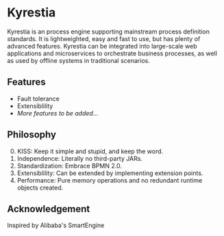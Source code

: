 # Kyrestia

Kyrestia is an process engine supporting mainstream process definition standards. It is lightweighted, easy and fast to use, but has plenty of advanced features.
Kyrestia can be integrated into large-scale web applications and microservices to orchestrate business processes, as well as used by offline systems in traditional scenarios.

## Features
- Fault tolerance
- Extensiblility
- *More features to be added...*

## Philosophy

0. KISS: Keep it simple and stupid, and keep the word.
1. Independence: Literally no third-party JARs.
2. Standardization: Embrace BPMN 2.0.
3. Extensiblility: Can be extended by implementing extension points.
4. Performance: Pure memory operations and no redundant runtime objects created.

## Acknowledgement

Inspired by Alibaba's SmartEngine

